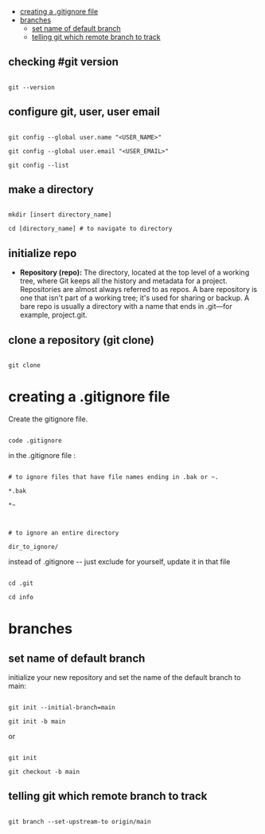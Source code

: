 - [creating a .gitignore file](#creating-a-gitignore-file)
- [branches](#branches)
  - [set name of default branch](#set-name-of-default-branch)
  - [telling git which remote branch to track](#telling-git-which-remote-branch-to-track)


## checking #git version

```

git --version

```

  

## configure git, user, user email

```

git config --global user.name "<USER_NAME>"

git config --global user.email "<USER_EMAIL>"

git config --list

```

  

## make a directory

```

mkdir [insert directory_name]

cd [directory_name] # to navigate to directory

```

  

## initialize repo

  

- **Repository (repo):** The directory, located at the top level of a working tree, where Git keeps all the history and metadata for a project. Repositories are almost always referred to as repos. A bare repository is one that isn't part of a working tree; it's used for sharing or backup. A bare repo is usually a directory with a name that ends in .git—for example, project.git.

  

## clone a repository (git clone)

```

git clone

```

  

# creating a .gitignore file

Create the gitignore file.

```

code .gitignore

```

in the .gitignore file :

```

# to ignore files that have file names ending in .bak or ~.

*.bak

*~

  

# to ignore an entire directory

dir_to_ignore/

```

  

instead of .gitignore -- just exclude for yourself, update it in that file

  

```

cd .git

cd info

```

  

# branches

  

## set name of default branch

  

initialize your new repository and set the name of the default branch to main:

```

git init --initial-branch=main

git init -b main

```

or

```

git init

git checkout -b main

```

  

## telling git which remote branch to track

```

git branch --set-upstream-to origin/main

```

